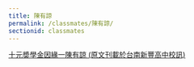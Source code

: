 ```yaml
---
title: 陳有諒
permalink: /classmates/陳有諒/
sectionid: classmates
---
```


[十元奬學金因緣一陳有諒 (原文刊載於台南新豐高中校訊)](\files\十元獎學金因緣.pdf)

